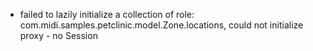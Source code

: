 - failed to lazily initialize a collection of role: com.midi.samples.petclinic.model.Zone.locations, could not initialize proxy - no Session
